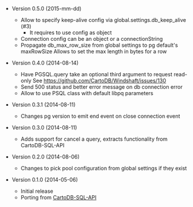 * Version 0.5.0 (2015-mm-dd)
    - Allow to specify keep-alive config via global.settings.db_keep_alive (#3)
      - It requires to use config as object
    - Connection config can be an object or a connectionString
    - Propagate db_max_row_size from global settings to pg default's maxRowSize
      Allows to set the max length in bytes for a row

* Version 0.4.0 (2014-08-14)
    - Have PGSQL.query take an optional third argument to request read-only
      See https://github.com/CartoDB/Windshaft/issues/130
    - Send 500 status and better error message on db connection error
    - Allow to use PSQL class with default libpq parameters

* Version 0.3.1 (2014-08-11)
    - Changes pg version to emit end event on close connection event

* Version 0.3.0 (2014-08-11)
    - Adds support for cancel a query, extracts functionality from CartoDB-SQL-API

* Version 0.2.0 (2014-08-06)
    - Changes to pick pool configuration from global settings if they exist

* Version 0.1.0 (2014-05-06)
    - Initial release
    - Porting from [CartoDB-SQL-API](https://github.com/CartoDB/CartoDB-SQL-API)
